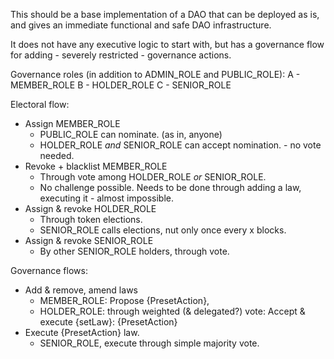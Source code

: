This should be a base implementation of a DAO that can be deployed as is, and gives an immediate functional and safe DAO infrastructure. 

It does not have any executive logic to start with, but has a governance flow for adding - severely restricted - governance actions. 

Governance roles (in addition to ADMIN_ROLE and PUBLIC_ROLE): 
A - MEMBER_ROLE
B - HOLDER_ROLE
C - SENIOR_ROLE

Electoral flow: 
- Assign MEMBER_ROLE
  -  PUBLIC_ROLE can nominate. (as in, anyone) 
  -  HOLDER_ROLE _and_ SENIOR_ROLE can accept nomination. - no vote needed. 
- Revoke + blacklist MEMBER_ROLE
   -  Through vote among HOLDER_ROLE _or_ SENIOR_ROLE. 
   -  No challenge possible. Needs to be done through adding a law, executing it - almost impossible. 
- Assign & revoke HOLDER_ROLE
  - Through token elections. 
  - SENIOR_ROLE calls elections, nut only once every x blocks. 
- Assign & revoke SENIOR_ROLE
  - By other SENIOR_ROLE holders, through vote. 

Governance flows:
- Add & remove, amend laws
  - MEMBER_ROLE: Propose {PresetAction}, 
  - HOLDER_ROLE: through weighted (& delegated?) vote: Accept & execute {setLaw}: {PresetAction} 
- Execute {PresetAction} law. 
  - SENIOR_ROLE, execute through simple majority vote.  
